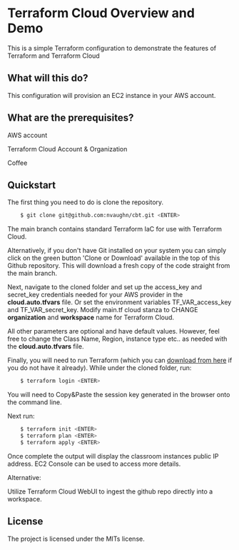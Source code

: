 # Terraform Cloud Overview and Demo

This is a simple Terraform configuration to demonstrate the features of Terraform and Terraform Cloud

## What will this do?

This configuration will provision an EC2 instance in your AWS account. 

## What are the prerequisites?

AWS account

Terraform Cloud Account & Organization

Coffee

Quickstart
----------

The first thing you need to do is clone the repository. 
```bash
    $ git clone git@github.com:nvaughn/cbt.git <ENTER>
```

The main branch contains standard Terraform IaC for use with Terraform Cloud.

Alternatively, if you don't have Git installed on your system you can simply click on the green button 'Clone or Download' available in the top of this Github repository. This will download a fresh copy of the code straight from the main branch.

Next, navigate to the cloned folder and set up the access_key and secret_key credentials needed for your AWS provider in the **cloud.auto.tfvars** file. Or set the environment variables TF_VAR_access_key and TF_VAR_secret_key. Modify main.tf cloud stanza to CHANGE **organization** and **workspace** name for Terraform Cloud.

All other parameters are optional and have default values.  However, feel free to change the Class Name, Region, instance type etc.. as needed with the **cloud.auto.tfvars** file.

Finally, you will need to run Terraform (which you can [download from here](https://www.terraform.io/downloads.html) if you do not have it already). While under the cloned folder, run:

```bash
    $ terraform login <ENTER>

```

You will need to Copy&Paste the session key generated in the browser onto the command line.

Next run:

```bash
    $ terraform init <ENTER>
    $ terraform plan <ENTER>
    $ terraform apply <ENTER>
```
Once complete the output will display the classroom instances public IP address.  EC2 Console can be used to access more details.

Alternative:

Utilize Terraform Cloud WebUI to ingest the github repo directly into a workspace.


License
-------

The project is licensed under the MITs license.
